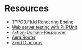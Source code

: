 Resources
=========

* [TYPO3.Fluid Rendering Engine](https://github.com/TYPO3Fluid/Fluid)
* [Web server testing with PHPUnit](http://tech.vg.no/2013/07/19/using-phps-built-in-web-server-in-your-test-suites/)
* [Action-Domain-Responder](https://github.com/pmjones/adr)
* [Aura.Router](https://github.com/auraphp/Aura.Router)
* [Zend Diactoros](https://github.com/zendframework/zend-diactoros)